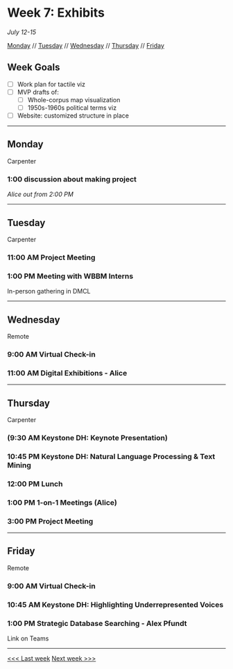 # Week 7: Exhibits

*July 12-15*

[Monday](#monday) // [Tuesday](#tuesday) // [Wednesday](#wednesday) // [Thursday](#thursday) // [Friday](#friday)

## Week Goals

- [ ] Work plan for tactile viz
- [ ] MVP drafts of:
  - [ ] Whole-corpus map visualization
  - [ ] 1950s-1960s political terms viz
- [ ] Website: customized structure in place

---

## Monday
Carpenter

### 1:00 discussion about making project

*Alice out from 2:00 PM*

---

## Tuesday
Carpenter

### 11:00 AM  Project Meeting

### 1:00 PM Meeting with WBBM Interns
In-person gathering in DMCL


---

## Wednesday
Remote

### 9:00 AM Virtual Check-in

### 11:00 AM Digital Exhibitions - Alice

---

## Thursday
Carpenter

### (9:30 AM  Keystone DH: Keynote Presentation)

### 10:45 PM  Keystone DH: Natural Language Processing & Text Mining

### 12:00 PM  Lunch

### 1:00 PM  1-on-1 Meetings (Alice)

### 3:00 PM  Project Meeting 

---

## Friday
Remote

### 9:00 AM  Virtual Check-in

### 10:45 AM  Keystone DH: Highlighting Underrepresented Voices

### 1:00 PM  Strategic Database Searching - Alex Pfundt
Link on Teams

---

[<<< Last week](/06-maps.md) [Next week >>>](08-sustain.md)
